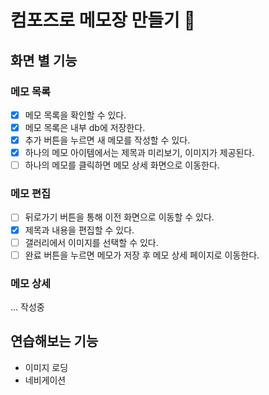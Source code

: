 # 컴포즈로 메모장 만들기 🔨

## 화면 별 기능

### 메모 목록
- [x] 메모 목록을 확인할 수 있다.
- [x] 메모 목록은 내부 db에 저장한다.
- [x] 추가 버튼을 누르면 새 메모를 작성할 수 있다.
- [x] 하나의 메모 아이템에서는 제목과 미리보기, 이미지가 제공된다.
- [ ] 하나의 메모를 클릭하면 메모 상세 화면으로 이동한다.
   
### 메모 편집
- [ ] 뒤로가기 버튼을 통해 이전 화면으로 이동할 수 있다.
- [x] 제목과 내용을 편집할 수 있다.
- [ ] 갤러리에서 이미지를 선택할 수 있다.
- [ ] 완료 버튼을 누르면 메모가 저장 후 메모 상세 페이지로 이동한다.

### 메모 상세
... 작성중



## 연습해보는 기능

- 이미지 로딩
- 네비게이션
